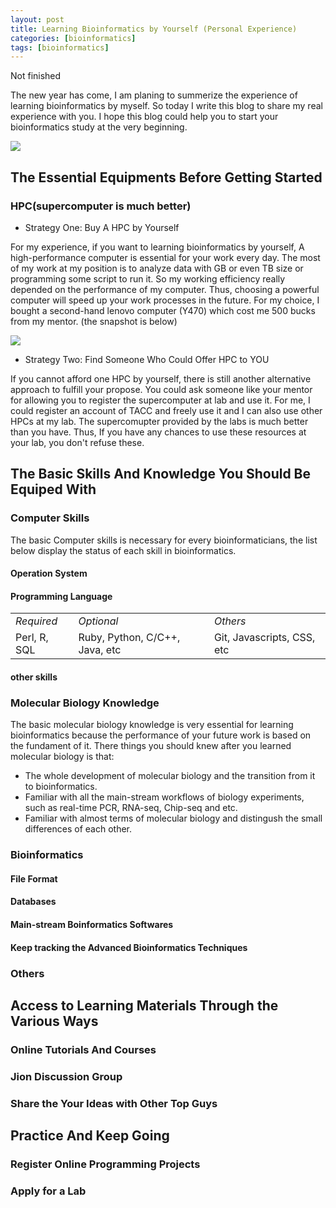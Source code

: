 ```yaml
---
layout: post
title: Learning Bioinformatics by Yourself (Personal Experience)
categories: [bioinformatics]
tags: [bioinformatics]
---
```


Not finished

The new year has come, I am planing to summerize the experience of learning bioinformatics by myself. So today I write this blog to share my real experience with you. I hope this blog could help you to start your bioinformatics study at the very beginning.  

![](http://i.imgur.com/U8SONay.jpg)

## The Essential Equipments Before Getting Started
### HPC(supercomputer is much better)
- Strategy One: Buy A HPC by Yourself

For my experience, if you want to learning bioinformatics by yourself, A high-performance computer is essential for your work every day. The most of my work at my position is to analyze data with GB or even TB size or programming some script to run it. So my working efficiency really depended on the performance of my computer. Thus, choosing a powerful computer will speed up your work processes in the future. For my choice, I bought a second-hand lenovo computer (Y470) which cost me 500 bucks from my mentor. (the snapshot is below)

![](http://i.imgur.com/qfoUM5Q.jpg)

- Strategy Two: Find Someone Who Could Offer HPC to YOU

If you cannot afford one HPC by yourself, there is still another alternative approach to fulfill your propose. You could ask someone like your mentor for allowing you to register the supercomputer at lab and use it. For me, I could register an account of TACC and freely use it and I can also use other HPCs at my lab. The supercomupter provided by the labs is much better than you have. Thus, If you have any chances to use these resources at your lab, you don't refuse these. 

## The Basic Skills And Knowledge You Should Be Equiped With

### Computer Skills

The basic Computer skills is necessary for every bioinformaticians, the list below display the status of each skill in bioinformatics.

#### Operation System

#### Programming Language

<table>
<tbody>
<tr><td><em>Required</em></td><td><em>Optional</em></td><td><em>Others</em></td></tr>
<tr><td>Perl, R, SQL</td><td>Ruby, Python, C/C++, Java, etc</td><td>Git, Javascripts, CSS, etc</td></tr>
</tbody>
</table>

#### other skills

### Molecular Biology Knowledge

The basic molecular biology knowledge is very essential for learning bioinformatics because the performance of your future work is based on the fundament of it. There things you should knew after you learned molecular biology is that:
- The whole development of molecular biology and the transition from it to bioinformatics.
- Familiar with all the main-stream workflows of biology experiments, such as real-time PCR, RNA-seq, Chip-seq and etc.
- Familiar with almost terms of molecular biology and distingush the small differences of each other.

### Bioinformatics

#### File Format 

#### Databases

#### Main-stream Boinformatics Softwares

#### Keep tracking the Advanced Bioinformatics Techniques 

### Others

## Access to Learning Materials Through the Various Ways

### Online Tutorials And Courses

### Jion Discussion Group

### Share the Your Ideas with Other Top Guys

## Practice And Keep Going

### Register Online Programming Projects

### Apply for a Lab  












